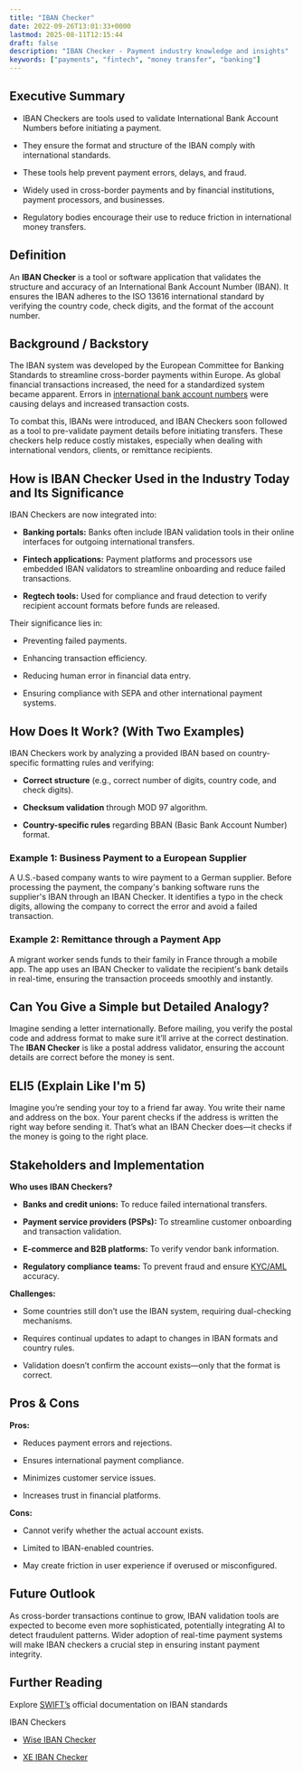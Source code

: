 ```yaml
---
title: "IBAN Checker"
date: 2022-09-26T13:01:33+0000
lastmod: 2025-08-11T12:15:44
draft: false
description: "IBAN Checker - Payment industry knowledge and insights"
keywords: ["payments", "fintech", "money transfer", "banking"]
---
```


## Executive Summary

- IBAN Checkers are tools used to validate International Bank Account Numbers before initiating a payment.

- They ensure the format and structure of the IBAN comply with international standards.

- These tools help prevent payment errors, delays, and fraud.

- Widely used in cross-border payments and by financial institutions, payment processors, and businesses.

- Regulatory bodies encourage their use to reduce friction in international money transfers.

## Definition

An **IBAN Checker** is a tool or software application that validates the structure and accuracy of an International Bank Account Number (IBAN). It ensures the IBAN adheres to the ISO 13616 international standard by verifying the country code, check digits, and the format of the account number.

## Background / Backstory

The IBAN system was developed by the European Committee for Banking Standards to streamline cross-border payments within Europe. As global financial transactions increased, the need for a standardized system became apparent. Errors in [international bank account numbers](https://faisalkhanllc.xyz/resources/payments-wiki/i/what-is-an-iban/) were causing delays and increased transaction costs.

To combat this, IBANs were introduced, and IBAN Checkers soon followed as a tool to pre-validate payment details before initiating transfers. These checkers help reduce costly mistakes, especially when dealing with international vendors, clients, or remittance recipients.

## How is IBAN Checker Used in the Industry Today and Its Significance

IBAN Checkers are now integrated into:

- **Banking portals:** Banks often include IBAN validation tools in their online interfaces for outgoing international transfers.

- **Fintech applications:** Payment platforms and processors use embedded IBAN validators to streamline onboarding and reduce failed transactions.

- **Regtech tools:** Used for compliance and fraud detection to verify recipient account formats before funds are released.

Their significance lies in:

- Preventing failed payments.

- Enhancing transaction efficiency.

- Reducing human error in financial data entry.

- Ensuring compliance with SEPA and other international payment systems.

## How Does It Work? (With Two Examples)

IBAN Checkers work by analyzing a provided IBAN based on country-specific formatting rules and verifying:

- **Correct structure** (e.g., correct number of digits, country code, and check digits).

- **Checksum validation** through MOD 97 algorithm.

- **Country-specific rules** regarding BBAN (Basic Bank Account Number) format.

### Example 1: Business Payment to a European Supplier

A U.S.-based company wants to wire payment to a German supplier. Before processing the payment, the company's banking software runs the supplier's IBAN through an IBAN Checker. It identifies a typo in the check digits, allowing the company to correct the error and avoid a failed transaction.

### Example 2: Remittance through a Payment App

A migrant worker sends funds to their family in France through a mobile app. The app uses an IBAN Checker to validate the recipient's bank details in real-time, ensuring the transaction proceeds smoothly and instantly.

## Can You Give a Simple but Detailed Analogy?

Imagine sending a letter internationally. Before mailing, you verify the postal code and address format to make sure it’ll arrive at the correct destination. The **IBAN Checker** is like a postal address validator, ensuring the account details are correct before the money is sent.

## ELI5 (Explain Like I'm 5)

Imagine you’re sending your toy to a friend far away. You write their name and address on the box. Your parent checks if the address is written the right way before sending it. That’s what an IBAN Checker does—it checks if the money is going to the right place.

## Stakeholders and Implementation

**Who uses IBAN Checkers?**

- **Banks and credit unions:** To reduce failed international transfers.

- **Payment service providers (PSPs):** To streamline customer onboarding and transaction validation.

- **E-commerce and B2B platforms:** To verify vendor bank information.

- **Regulatory compliance teams:** To prevent fraud and ensure [KYC/AML](https://faisalkhanllc.xyz/resources/payments-wiki/k/know-your-customer-kyc-anti-money-laundering-aml/) accuracy.

**Challenges:**

- Some countries still don’t use the IBAN system, requiring dual-checking mechanisms.

- Requires continual updates to adapt to changes in IBAN formats and country rules.

- Validation doesn’t confirm the account exists—only that the format is correct.

## Pros & Cons

**Pros:**

- Reduces payment errors and rejections.

- Ensures international payment compliance.

- Minimizes customer service issues.

- Increases trust in financial platforms.

**Cons:**

- Cannot verify whether the actual account exists.

- Limited to IBAN-enabled countries.

- May create friction in user experience if overused or misconfigured.

## Future Outlook

As cross-border transactions continue to grow, IBAN validation tools are expected to become even more sophisticated, potentially integrating AI to detect fraudulent patterns. Wider adoption of real-time payment systems will make IBAN checkers a crucial step in ensuring instant payment integrity.

## Further Reading

Explore [SWIFT’s](https://www.swift.com/standards/data-standards/iban) official documentation on IBAN standards

IBAN Checkers

- [Wise IBAN Checker](https://wise.com/us/iban/checker)

- [XE IBAN Checker](https://www.xe.com/ibancalculator/)